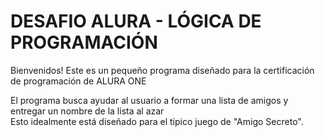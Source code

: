 <h1> DESAFIO ALURA - LÓGICA DE PROGRAMACIÓN </h1>

Bienvenidos! Este es un pequeño programa diseñado para la certificación de programación de ALURA ONE 

El programa busca ayudar al usuario a formar una lista de amigos y entregar un nombre de la lista al azar  
Esto idealmente está diseñado para el típico juego de "Amigo Secreto".
